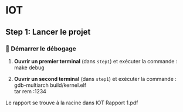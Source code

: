 # IOT
  
## Step 1: Lancer le projet  
  
### 🔹 Démarrer le débogage    
1. **Ouvrir un premier terminal** (dans `step1`) et exécuter la commande : 
   make debug
  
2. **Ouvrir un second terminal** (dans `step1`) et exécuter la commande :  
   gdb-multiarch build/kernel.elf  
   tar rem :1234
  
Le rapport se trouve à la racine dans IOT Rapport 1.pdf